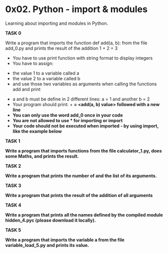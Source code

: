 # 0x02. Python - import & modules

Learning about importing and modules in Python.

**TASK 0**

Write a program that imports the function def add(a, b): from the file add_0.py and prints the result of the addition 1 + 2 = 3

* You have to use print function with string format to display integers
* You have to assign:
- the value 1 to a variable called a
- the value 2 to a variable called b
- and use those two variables as arguments when calling the functions add and print
* a and b must be define in 2 different lines: a = 1 and another b = 2
* Your program should print: <a value> + <b value> = <add(a, b) value> followed with a new line
* You can only use the word add_0 once in your code
* You are not allowed to use * for importing or __import__
* Your code should not be executed when imported - by using __import__, like the example below

**TASK 1**

Write a program that imports functions from the file calculator_1.py, does some Maths, and prints the result.

**TASK 2**

Write a program that prints the number of and the list of its arguments.

**TASK 3**

Write a program that prints the result of the addition of all arguments

**TASK 4**

Write a program that prints all the names defined by the compiled module hidden_4.pyc (please download it locally).

**TASK 5**

Write a program that imports the variable a from the file variable_load_5.py and prints its value.
